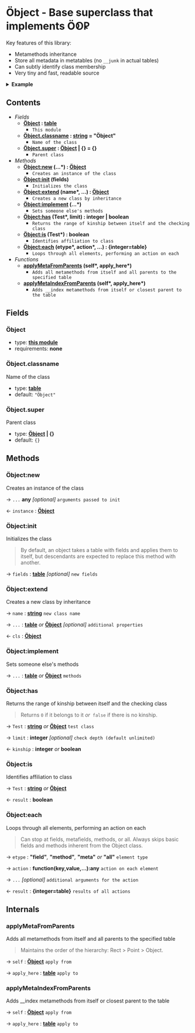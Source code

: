 # Öbject - Base superclass that implements Ö𑫁𐊯

Key features of this library:

- Metamethods inheritance
- Store all metadata in metatables (no `__junk` in actual tables)
- Can subtly identify class membership
- Very tiny and fast, readable source

<details>
  <summary><b>Example</b></summary>

```lua
local Object = require 'object'

local Point = Object:extend 'Point'

Point.scale = 2 -- Class field!

function Point:init(x, y)
  self.x = x or 0
  self.y = y or 0
end

function Point:resize()
  self.x = self.x * self.scale
  self.y = self.y * self.scale
end

function Point.__call()
  return 'called'
end

local Rectangle = Point:extend 'Rectangle'

function Rectangle:resize()
  Rectangle.super.resize(self) -- Extend Point's `resize()`.
  self.w = self.w * self.scale
  self.h = self.h * self.scale
end

function Rectangle:init(x, y, w, h)
  Rectangle.super.init(self, x, y) -- Initialize Point first!
  self.w = w or 0
  self.h = h or 0
end

function Rectangle:__index(key)
  if key == 'width' then return self.w end
  if key == 'height' then return self.h end
end

function Rectangle:__newindex(key, value)
  if key == 'width' then self.w = value
    elseif key == 'height' then self.h = value
  end
end

local rect = Rectangle:new(2, 4, 6, 8)

assert(rect.w == 6)
assert(rect:is(Rectangle))
assert(rect:is('Rectangle'))
assert(not rect:is(Point))
assert(rect:has('Point') == 1)
assert(Rectangle:has(Object) == 2)
assert(rect() == 'called')

rect.width = 666
assert(rect.w == 666)
assert(rect.height == 8)

for _, t in ipairs({'field', 'method', 'meta'}) do
  rect:each(t, function(k, v) print(t, k, v) end)
end
```

</details>

## Contents

- _Fields_
  - **[Öbject][] : [table][]**
    - `This module`
  - **[Öbject.classname][] : [string][] = "Öbject"**
    - `Name of the class`
  - **[Öbject.super][] : [Öbject][] | {} = {}**
    - `Parent class`
- _Methods_
  - **[Öbject:new][] (...\*) : [Öbject][]**
    - `Creates an instance of the class`
  - **[Öbject:init][] (fields)**
    - `Initializes the class`
  - **[Öbject:extend][] (name\*, ...) : [Öbject][]**
    - `Creates a new class by inheritance`
  - **[Öbject:implement][] (...\*)**
    - `Sets someone else's methods`
  - **[Öbject:has][] (Test\*, limit) : integer | boolean**
    - `Returns the range of kinship between itself and the checking class`
  - **[Öbject:is][] (Test\*) : boolean**
    - `Identifies affiliation to class`
  - **[Öbject:each][] (etype\*, action\*, ...) : {integer=table}**
    - `Loops through all elements, performing an action on each`
- _Functions_
  - **[applyMetaFromParents][] (self\*, apply_here\*)**
    - `Adds all metamethods from itself and all parents to the specified table`
  - **[applyMetaIndexFromParents][] (self\*, apply_here\*)**
    - `Adds __index metamethods from itself or closest parent to the table`

## Fields

### Öbject

- type: **[this module][]**
- requirements: **none**

### Öbject.classname

Name of the class

- type: **[table][]**
- default: `"Öbject"`

### Öbject.super

Parent class

- type: **[Öbject][] | {}**
- default: `{}`

## Methods

### Öbject:new

Creates an instance of the class

&rarr; `...` **any** *[optional]* `arguments passed to init`

&larr; `instance` : **[Öbject][]**

### Öbject:init

Initializes the class

> By default, an object takes a table with fields and applies them to itself,
> but descendants are expected to replace this method with another.

&rarr; `fields` : **[table][]** *[optional]* `new fields`

### Öbject:extend

Creates a new class by inheritance

&rarr; `name` : **[string][]** `new class name`

&rarr; `...` : **[table][]** _or_ **[Öbject][]** *[optional]* `additional properties`

&larr; `cls` : **[Öbject][]**

### Öbject:implement

Sets someone else's methods

&rarr; `...` : **[table][]** _or_ **[Öbject][]** `methods`

### Öbject:has

Returns the range of kinship between itself and the checking class

> Returns `0` if it belongs to it _or_` false` if there is no kinship.

&rarr; `Test` : **[string][]** _or_ **[Öbject][]** `test class`

&rarr; `limit` : **integer** *[optional]* `check depth (default unlimited)`

&larr; `kinship` : **integer** _or_ **boolean**

### Öbject:is

Identifies affiliation to class

&rarr; `Test` : **[string][]** _or_ **[Öbject][]**

&larr; `result` : **boolean**

### Öbject:each

Loops through all elements, performing an action on each

> Can stop at fields, metafields, methods, or all.
> Always skips basic fields and methods inherent from the Object class.

&rarr; `etype` : **"field"**_,_ **"method"**_,_ **"meta"** _or_ **"all"** `element type`

&rarr; `action` : **function(key,value,...):any** `action on each element`

&rarr; `...` *[optional]* `additional arguments for the action`

&larr; `result` : **{integer=table}** `results of all actions`

## Internals

### applyMetaFromParents

Adds all metamethods from itself and all parents to the specified table

> Maintains the order of the hierarchy: Rect > Point > Object.

&rarr; `self` : **[Öbject][]** `apply from`

&rarr; `apply_here` : **[table][]** `apply to`

### applyMetaIndexFromParents

Adds __index metamethods from itself or closest parent to the table

&rarr; `self` : **[Öbject][]** `apply from`

&rarr; `apply_here` : **[table][]** `apply to`

[string]: https://www.lua.org/manual/5.1/manual.html#5.4
[table]: https://www.lua.org/manual/5.1/manual.html#5.5

[this module]: #contents

[Öbject]: #öbject
[Öbject.classname]: #öbjectclassname
[Öbject.super]: #öbjectsuper

[Öbject:new]: #öbjectnew
[Öbject:init]: #öbjectinit
[Öbject:extend]: #öbjectextend
[Öbject:implement]: #öbjectimplement
[Öbject:has]: #öbjecthas
[Öbject:is]: #öbjectis
[Öbject:each]: #öbjecteach

[applyMetaFromParents]: #applymetafromparents
[applyMetaIndexFromParents]: #applymetaindexfromparents
